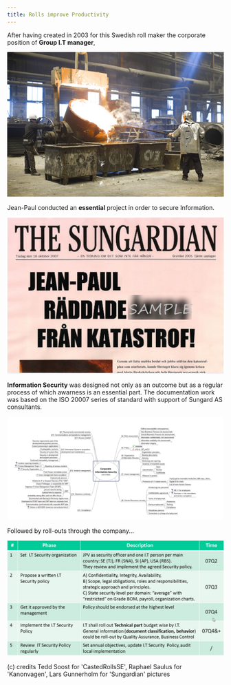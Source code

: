 ```yaml
---
title: Rolls improve Productivity
---
```




After having created in 2003 for this Swedish roll maker the corporate position of **Group I.T manager**,

![Steel Industry, Swedish roll maker, plant SE](assets/img/mission/proj-8/CastedRollsSE.jpg)

 Jean-Paul conducted an **essential** project in order to secure Information.

![Steel Industry, Swedish roll maker, plant FR](assets/img/mission/proj-8/SecurityPolicyCommunicate2007.jpg)

**Information Security** was designed not only as an outcome but as a regular process of which awarness is an essential part.
The documentation work was based on the ISO 20007 series of standard with support of Sungard AS consultants.

![Steel Industry, Swedish roll maker, plant FR](assets/img/mission/proj-8/SecurityPolicyOverview2007.jpg)

Followed by roll-outs through the company...

![Steel Industry, Swedish roll maker, Investment case](assets/img/mission/proj-8/SecurityPolicyPlan2007.jpg)


(c) credits Tedd Soost for 'CastedRollsSE', Raphael Saulus  for 'Kanonvagen',  Lars Gunnerholm for 'Sungardian' pictures
